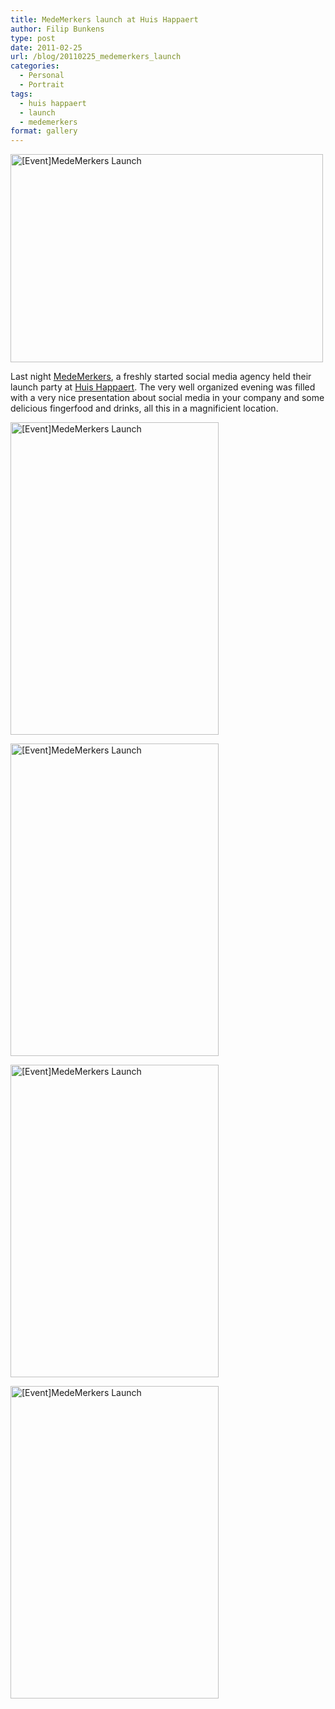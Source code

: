 ```yaml
---
title: MedeMerkers launch at Huis Happaert
author: Filip Bunkens
type: post
date: 2011-02-25
url: /blog/20110225_medemerkers_launch
categories:
  - Personal
  - Portrait
tags:
  - huis happaert
  - launch
  - medemerkers
format: gallery
---
```

<p class="landscape">
  <a href="http://www.flickr.com/photos/loneblackrider/5475460668/" title="[Event]MedeMerkers Launch by PitsLamp photography, on Flickr"><img src="http://farm6.static.flickr.com/5018/5475460668_abd517311d.jpg" width="500" height="333" alt="[Event]MedeMerkers Launch" /></a>
</p>

Last night <a href="http://www.medemerkers.be" title="Mensen maken merken" rel="friend met">MedeMerkers</a>, a freshly started social media agency held their launch party at <a href="http://www.huishappaert.com" title="Huis Happaert" rel="contact met">Huis Happaert</a>. The very well organized evening was filled with a very nice presentation about social media in your company and some delicious fingerfood and drinks, all this in a magnificient location.

<p class="portrait">
  <a href="http://www.flickr.com/photos/loneblackrider/5475463688/" title="[Event]MedeMerkers Launch by PitsLamp photography, on Flickr"><img src="http://farm6.static.flickr.com/5092/5475463688_721d47aaee.jpg" width="333" height="500" alt="[Event]MedeMerkers Launch" /></a>
</p>

<p class="portrait">
  <a href="http://www.flickr.com/photos/loneblackrider/5474870541/" title="[Event]MedeMerkers Launch by PitsLamp photography, on Flickr"><img src="http://farm6.static.flickr.com/5214/5474870541_e07a4eaa36.jpg" width="333" height="500" alt="[Event]MedeMerkers Launch" /></a>
</p>

<p class="portrait">
  <a href="http://www.flickr.com/photos/loneblackrider/5475462460/" title="[Event]MedeMerkers Launch by PitsLamp photography, on Flickr"><img src="http://farm6.static.flickr.com/5093/5475462460_58c908c87b.jpg" width="333" height="500" alt="[Event]MedeMerkers Launch" /></a>
</p>

<p class="portrait">
  <a href="http://www.flickr.com/photos/loneblackrider/5475465232/" title="[Event]MedeMerkers Launch by PitsLamp photography, on Flickr"><img src="http://farm6.static.flickr.com/5014/5475465232_797bf0633b.jpg" width="333" height="500" alt="[Event]MedeMerkers Launch" /></a>
</p>